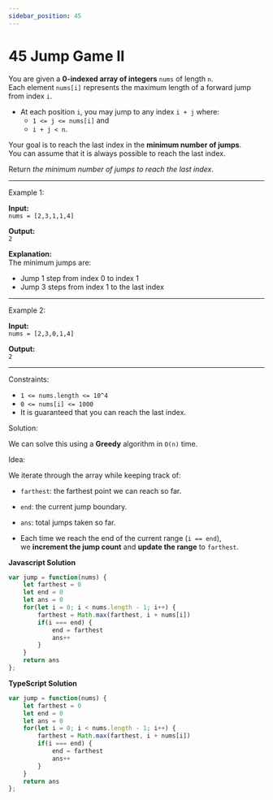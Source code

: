 ```yaml
---
sidebar_position: 45
---
```



# 45 Jump Game II

You are given a **0-indexed array of integers** `nums` of length `n`.  
Each element `nums[i]` represents the maximum length of a forward jump from index `i`.

- At each position `i`, you may jump to any index `i + j` where:
  - `1 <= j <= nums[i]` and  
  - `i + j < n`.

Your goal is to reach the last index in the **minimum number of jumps**.  
You can assume that it is always possible to reach the last index.

Return *the minimum number of jumps to reach the last index*.

---

Example 1:

**Input:**  
`nums = [2,3,1,1,4]`  

**Output:**  
`2`  

**Explanation:**  
The minimum jumps are:  
- Jump 1 step from index 0 to index 1  
- Jump 3 steps from index 1 to the last index  

---

Example 2:

**Input:**  
`nums = [2,3,0,1,4]`  

**Output:**  
`2`

---

Constraints:

- `1 <= nums.length <= 10^4`
- `0 <= nums[i] <= 1000`
- It is guaranteed that you can reach the last index.

Solution:

We can solve this using a **Greedy** algorithm in `O(n)` time.

Idea:

We iterate through the array while keeping track of:

- `farthest`: the farthest point we can reach so far.
- `end`: the current jump boundary.
- `ans`: total jumps taken so far.

- Each time we reach the end of the current range (`i == end`),  
  we **increment the jump count** and **update the range** to `farthest`.

**Javascript Solution**

```js
var jump = function(nums) {
    let farthest = 0
    let end = 0
    let ans = 0
    for(let i = 0; i < nums.length - 1; i++) {
        farthest = Math.max(farthest, i + nums[i])
        if(i === end) {
            end = farthest
            ans++
        }
    }
    return ans
};
```

**TypeScript Solution**

```ts
var jump = function(nums) {
    let farthest = 0
    let end = 0
    let ans = 0
    for(let i = 0; i < nums.length - 1; i++) {
        farthest = Math.max(farthest, i + nums[i])
        if(i === end) {
            end = farthest
            ans++
        }
    }
    return ans
};
```